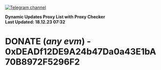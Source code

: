 [![Telegram channel](https://img.shields.io/endpoint?url=https://runkit.io/damiankrawczyk/telegram-badge/branches/master?url=https://t.me/n4z4v0d)](https://t.me/n4z4v0d) 

**Dynamic Updates Proxy List with Proxy Checker**  
**Last Updated: 18.12.23 07:32**

# DONATE (_any evm_) - 0xDEADf12DE9A24b47Da0a43E1bA70B8972F5296F2
